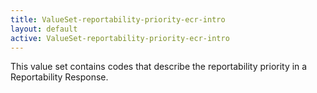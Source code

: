 ```yaml
---
title: ValueSet-reportability-priority-ecr-intro
layout: default
active: ValueSet-reportability-priority-ecr-intro
---
```


This value set contains codes that describe the reportability priority in a Reportability Response.